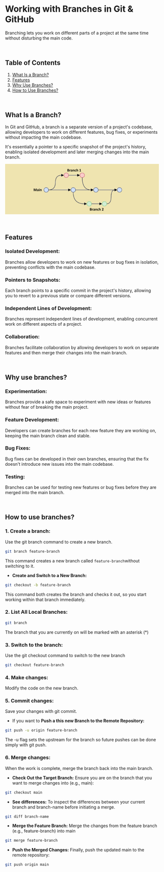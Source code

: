 # Working with Branches in Git & GitHub
Branching lets you work on different parts of a project at the same time without disturbing the main code.

<br/>

## Table of Contents

1. [What Is a Branch?](#what-is-a-branch)
2. [Features](#features)
3. [Why Use Branches?](#why-use-branches)
4. [How to Use Branches?](#how-to-use-branches)

<br/>



## What Is a Branch?
In Git and GitHub, a branch is a separate version of a project's codebase, allowing developers to work on different features, bug fixes, or experiments without impacting the main codebase. 

It's essentially a pointer to a specific snapshot of the project's history, enabling isolated development and later merging changes into the main branch. 

![alt text](Images/git-branch.png)

<br/>

## Features 
### Isolated Development:
Branches allow developers to work on new features or bug fixes in isolation, preventing conflicts with the main codebase. 
### Pointers to Snapshots:
Each branch points to a specific commit in the project's history, allowing you to revert to a previous state or compare different versions. 
### Independent Lines of Development:
Branches represent independent lines of development, enabling concurrent work on different aspects of a project. 
### Collaboration:
Branches facilitate collaboration by allowing developers to work on separate features and then merge their changes into the main branch. 

<br/>

## Why use branches?
### Experimentation:
Branches provide a safe space to experiment with new ideas or features without fear of breaking the main project. 
### Feature Development:
Developers can create branches for each new feature they are working on, keeping the main branch clean and stable. 
### Bug Fixes:
Bug fixes can be developed in their own branches, ensuring that the fix doesn't introduce new issues into the main codebase. 
### Testing:
Branches can be used for testing new features or bug fixes before they are merged into the main branch. 

<br/>

## How to use branches?
### 1. **Create a branch:** 
Use the git branch command to create a new branch.
```bash
git branch feature-branch
```
This command creates a new branch called `feature-branch`without switching to it.

* **Create and Switch to a New Branch:**
```bash
git checkout -b feature-branch
```
This command both creates the branch and checks it out, so you start working within that branch immediately.

### 2. **List All Local Branches:**
```bash
git branch
```
The branch that you are currently on will be marked with an asterisk (*)

### 3. **Switch to the branch:** 
Use the git checkout command to switch to the new branch

```bash
git checkout feature-branch
```


### 4. **Make changes:** 
Modify the code on the new branch.

### 5. **Commit changes:** 
Save your changes with git commit.

* If you want to **Push a this new Branch to the Remote Repository:**
```bash
git push -u origin feature-branch
```
The -u flag sets the upstream for the branch so future pushes can be done simply with git push.

### 6. **Merge changes:** 
When the work is complete, merge the branch back into the main branch.
* **Check Out the Target Branch:** Ensure you are on the branch that you want to merge changes into (e.g., main): 

```bash
git checkout main
```
* **See differences:** To inspect the differences between your current branch and branch-name before initiating a merge.
```bash
git diff branch-name
```

* **Merge the Feature Branch:** 
Merge the changes from the feature branch (e.g., feature-branch) into main

```bash
git merge feature-branch
```

* **Push the Merged Changes:** Finally, push the updated main to the remote repository:
```bash
git push origin main
```